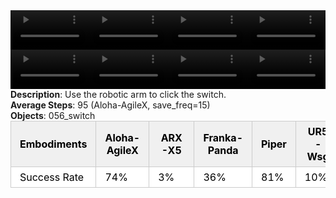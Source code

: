 <!DOCTYPE html>
<html lang="en">
<body>
    <div style="display: flex;">
        <video src="./task_video_clean/turn_switch/aloha-agilex_head.mp4" controls loop muted autoplay style="width: 25%;"></video>
        <video src="./task_video_clean/turn_switch/franka-panda_head.mp4" controls loop muted autoplay style="width: 25%;"></video>
        <video src="./task_video_clean/turn_switch/ARX-X5_head.mp4" controls loop muted autoplay style="width: 25%;"></video>
        <video src="./task_video_clean/turn_switch/ur5-wsg_head.mp4" controls loop muted autoplay style="width: 25%;"></video>
    </div>
    <div style="display: flex;">
        <video src="./task_video_clean/turn_switch/aloha-agilex_world.mp4" controls loop muted autoplay style="width: 25%;"></video>
        <video src="./task_video_clean/turn_switch/franka-panda_world.mp4" controls loop muted autoplay style="width: 25%;"></video>
        <video src="./task_video_clean/turn_switch/ARX-X5_world.mp4" controls loop muted autoplay style="width: 25%;"></video>
        <video src="./task_video_clean/turn_switch/ur5-wsg_world.mp4" controls loop muted autoplay style="width: 25%;"></video>
    </div>
    <b>Description</b>: Use the robotic arm to click the switch.<br>
    <b>Average Steps</b>: 95 (Aloha-AgileX, save_freq=15)<br>
    <b>Objects</b>: 056_switch<br>
    <table style="margin:0 auto;border-collapse:collapse;width:auto;min-width:180px;background-color:white;">
        <thead>
            <tr style="background:#f0f0f0;">
                <th style="border:1px solid #ccc;padding:6px 14px;color:black;">Embodiments</th>
                <th style="border:1px solid #ccc;padding:6px 14px;color:black;">Aloha-AgileX</th>
                <th style="border:1px solid #ccc;padding:6px 14px;color:black;">ARX-X5</th>
                <th style="border:1px solid #ccc;padding:6px 14px;color:black;">Franka-Panda</th>
                <th style="border:1px solid #ccc;padding:6px 14px;color:black;">Piper</th>
                <th style="border:1px solid #ccc;padding:6px 14px;color:black;">UR5-Wsg</th>
            </tr>
        </thead>
        <tbody>
            <tr style="background:white;">
                <td style="border:1px solid #ccc;padding:6px 14px;color:black;">Success Rate</td>
                <td style="border:1px solid #ccc;padding:6px 14px;color:black;">74%</td>
                <td style="border:1px solid #ccc;padding:6px 14px;color:black;">3%</td>
                <td style="border:1px solid #ccc;padding:6px 14px;color:black;">36%</td>
                <td style="border:1px solid #ccc;padding:6px 14px;color:black;">81%</td>
                <td style="border:1px solid #ccc;padding:6px 14px;color:black;">10%</td>
            </tr>
        </tbody>
    </table>
</body>
</html>
